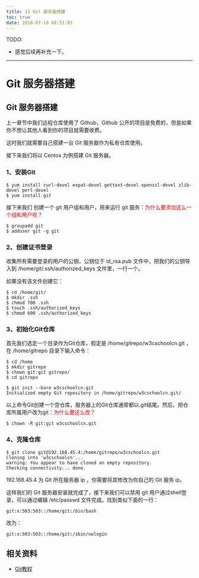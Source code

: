 ```yaml
---
title: 11 Git 服务器搭建
toc: true
date: 2018-07-10 08:51:03
---
```

TODO:

- 感觉后续再补充一下。

---


# Git 服务器搭建

## Git 服务器搭建


上一章节中我们远程仓库使用了 Github，Github 公开的项目是免费的，但是如果你不想让其他人看到你的项目就需要收费。

这时我们就需要自己搭建一台 Git 服务器作为私有仓库使用。

接下来我们将以 Centos 为例搭建 Git 服务器。


### 1、安装Git

```
$ yum install curl-devel expat-devel gettext-devel openssl-devel zlib-devel perl-devel
$ yum install git
```



接下来我们 创建一个 git 用户组和用户，用来运行 git 服务：<span style="color:red;">为什么要添加这么一个组和用户呢？</span>

```
$ groupadd git
$ adduser git -g git
```


### 2、创建证书登录


收集所有需要登录的用户的公钥，公钥位于 id_rsa.pub 文件中，把我们的公钥导入到 /home/git/.ssh/authorized_keys 文件里，一行一个。

如果没有该文件创建它：

```
$ cd /home/git/
$ mkdir .ssh
$ chmod 700 .ssh
$ touch .ssh/authorized_keys
$ chmod 600 .ssh/authorized_keys
```




### 3、初始化Git仓库


首先我们选定一个目录作为Git仓库，假定是 /home/gitrepo/w3cschoolcn.git ，在 /home/gitrepo 目录下输入命令：

```
$ cd /home
$ mkdir gitrepo
$ chown git:git gitrepo/
$ cd gitrepo

$ git init --bare w3cschoolcn.git
Initialized empty Git repository in /home/gitrepo/w3cschoolcn.git/
```


以上命令Git创建一个空仓库，服务器上的Git仓库通常都以.git结尾。然后，把仓库所属用户改为git：<span style="color:red;">为什么要这么改？</span>

```
$ chown -R git:git w3cschoolcn.git
```




### 4、克隆仓库



```
$ git clone git@192.168.45.4:/home/gitrepo/w3cschoolcn.git
Cloning into 'w3cschoolcn'...
warning: You appear to have cloned an empty repository.
Checking connectivity... done.
```


192.168.45.4 为 Git 所在服务器 ip ，你需要将其修改为你自己的 Git 服务 ip。

这样我们的 Git 服务器安装就完成了，接下来我们可以禁用 git 用户通过shell登录，可以通过编辑 /etc/passwd 文件完成。找到类似下面的一行：

```
git:x:503:503::/home/git:/bin/bash
```


改为：

```
git:x:503:503::/home/git:/sbin/nologin
```







## 相关资料

- [Git教程](https://www.w3cschool.cn/git/)
